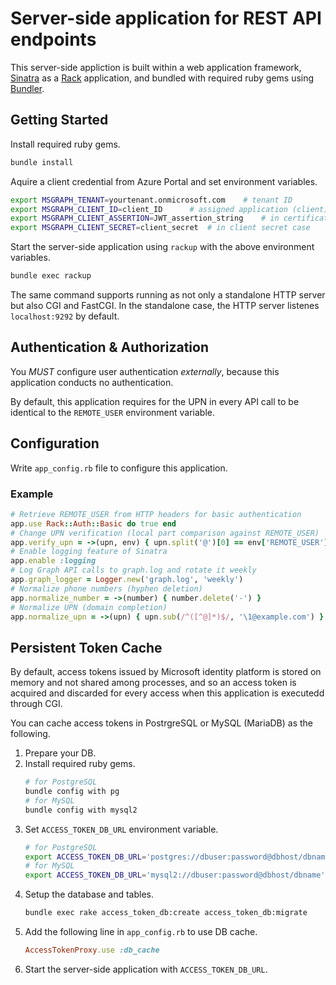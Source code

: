# Server-side application for REST API endpoints

This server-side appliction is built
within a web application framework, [Sinatra](http://sinatrarb.com)
as a [Rack](https://github.com/rack/rack) application,
and bundled with required ruby gems using [Bundler](https://bundler.io).

## Getting Started

Install required ruby gems.
```sh
bundle install
```

Aquire a client credential from Azure Portal and set environment variables.
```sh
export MSGRAPH_TENANT=yourtenant.onmicrosoft.com    # tenant ID
export MSGRAPH_CLIENT_ID=client_ID      # assigned application (client) ID
export MSGRAPH_CLIENT_ASSERTION=JWT_assertion_string    # in certificate assertion case
export MSGRAPH_CLIENT_SECRET=client_secret  # in client secret case
```

Start the server-side application using `rackup`
with the above environment variables.
```sh
bundle exec rackup
```
The same command supports running as not only a standalone HTTP server but also CGI and FastCGI.
In the standalone case, the HTTP server listenes `localhost:9292` by default.


## Authentication & Authorization

You *MUST* configure user authentication *externally*,
because this application conducts no authentication.

By default, this application requires
for the UPN in every API call
to be identical to the `REMOTE_USER` environment variable.


## Configuration

Write `app_config.rb` file to configure this application.

### Example
```ruby
# Retrieve REMOTE_USER from HTTP headers for basic authentication
app.use Rack::Auth::Basic do true end
# Change UPN verification (local part comparison against REMOTE_USER)
app.verify_upn = ->(upn, env) { upn.split('@')[0] == env['REMOTE_USER'] }
# Enable logging feature of Sinatra
app.enable :logging
# Log Graph API calls to graph.log and rotate it weekly
app.graph_logger = Logger.new('graph.log', 'weekly')
# Normalize phone numbers (hyphen deletion)
app.normalize_number = ->(number) { number.delete('-') }
# Normalize UPN (domain completion)
app.normalize_upn = ->(upn) { upn.sub(/^([^@]*)$/, '\1@example.com') }
```


## Persistent Token Cache

By default, access tokens issued by Microsoft identity platform is
stored on memory and not shared among processes,
and so an access token is acquired and discarded for every access
when this application is executedd through CGI.

You can cache access tokens in PostrgreSQL or MySQL (MariaDB)
as the following.

1. Prepare your DB.
1. Install required ruby gems.
    ```sh
    # for PostgreSQL
    bundle config with pg
    # for MySQL
    bundle config with mysql2
    ```
1. Set `ACCESS_TOKEN_DB_URL` environment variable.
    ```sh
    # for PostgreSQL
    export ACCESS_TOKEN_DB_URL='postgres://dbuser:password@dbhost/dbname'
    # for MySQL
    export ACCESS_TOKEN_DB_URL='mysql2://dbuser:password@dbhost/dbname'
    ```
1. Setup the database and tables.
    ```sh
    bundle exec rake access_token_db:create access_token_db:migrate
    ```
1. Add the following line in `app_config.rb` to use DB cache.
    ```ruby
    AccessTokenProxy.use :db_cache
    ```
1. Start the server-side application with `ACCESS_TOKEN_DB_URL`.
